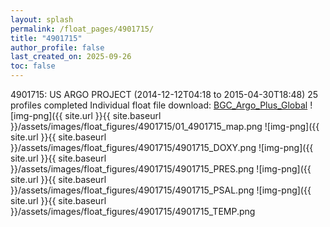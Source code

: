 ```yaml
---
layout: splash
permalink: /float_pages/4901715/
title: "4901715"
author_profile: false
last_created_on: 2025-09-26
toc: false
---
```

 
4901715: US ARGO PROJECT (2014-12-12T04:18 to 2015-04-30T18:48)
25 profiles completed
Individual float file download: [BGC_Argo_Plus_Global](https://ftp.soest.hawaii.edu/bgc_argo_plus/Individual_Floats/outliers_removed/4901715_Sprof_processed.nc)
![img-png]({{ site.url }}{{ site.baseurl }}/assets/images/float_figures/4901715/01_4901715_map.png
![img-png]({{ site.url }}{{ site.baseurl }}/assets/images/float_figures/4901715/4901715_DOXY.png
![img-png]({{ site.url }}{{ site.baseurl }}/assets/images/float_figures/4901715/4901715_PRES.png
![img-png]({{ site.url }}{{ site.baseurl }}/assets/images/float_figures/4901715/4901715_PSAL.png
![img-png]({{ site.url }}{{ site.baseurl }}/assets/images/float_figures/4901715/4901715_TEMP.png
